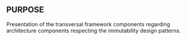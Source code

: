 ## PURPOSE
Presentation of the transversal framework components regarding architecture components respecting the immutability design patterns.

